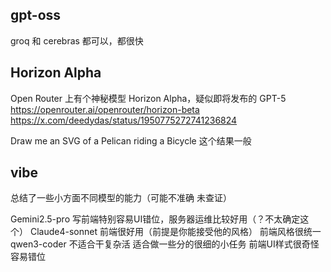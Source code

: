 

## gpt-oss

groq 和 cerebras 都可以，都很快

[](..\notebooks\cerebras.ipynb)

## Horizon Alpha
Open Router 上有个神秘模型 Horizon Alpha，疑似即将发布的 GPT-5
https://openrouter.ai/openrouter/horizon-beta
https://x.com/deedydas/status/1950775272741236824

Draw me an SVG of a Pelican riding a Bicycle
这个结果一般

## vibe
总结了一些小方面不同模型的能力（可能不准确 未查证）

Gemini2.5-pro 写前端特别容易UI错位，服务器运维比较好用（？不太确定这个）
Claude4-sonnet 前端很好用（前提是你能接受他的风格） 前端风格很统一
qwen3-coder 不适合干复杂活 适合做一些分的很细的小任务 前端UI样式很奇怪容易错位